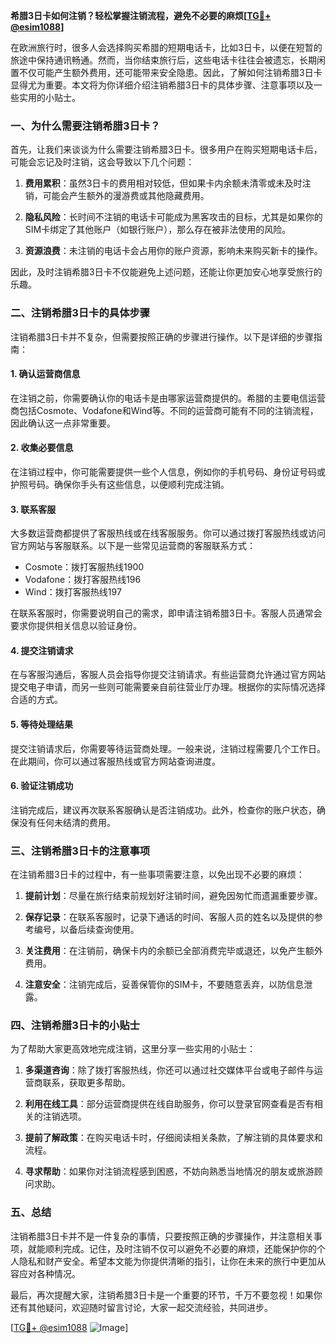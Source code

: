 **希腊3日卡如何注销？轻松掌握注销流程，避免不必要的麻烦[[TG💪+ @esim1088](https://t.me/s/esim1088)]**

在欧洲旅行时，很多人会选择购买希腊的短期电话卡，比如3日卡，以便在短暂的旅途中保持通讯畅通。然而，当你结束旅行后，这些电话卡往往会被遗忘，长期闲置不仅可能产生额外费用，还可能带来安全隐患。因此，了解如何注销希腊3日卡显得尤为重要。本文将为你详细介绍注销希腊3日卡的具体步骤、注意事项以及一些实用的小贴士。

### 一、为什么需要注销希腊3日卡？

首先，让我们来谈谈为什么需要注销希腊3日卡。很多用户在购买短期电话卡后，可能会忘记及时注销，这会导致以下几个问题：

1. **费用累积**：虽然3日卡的费用相对较低，但如果卡内余额未清零或未及时注销，可能会产生额外的漫游费或其他隐藏费用。
   
2. **隐私风险**：长时间不注销的电话卡可能成为黑客攻击的目标，尤其是如果你的SIM卡绑定了其他账户（如银行账户），那么存在被非法使用的风险。

3. **资源浪费**：未注销的电话卡会占用你的账户资源，影响未来购买新卡的操作。

因此，及时注销希腊3日卡不仅能避免上述问题，还能让你更加安心地享受旅行的乐趣。

### 二、注销希腊3日卡的具体步骤

注销希腊3日卡并不复杂，但需要按照正确的步骤进行操作。以下是详细的步骤指南：

#### 1. 确认运营商信息

在注销之前，你需要确认你的电话卡是由哪家运营商提供的。希腊的主要电信运营商包括Cosmote、Vodafone和Wind等。不同的运营商可能有不同的注销流程，因此确认这一点非常重要。

#### 2. 收集必要信息

在注销过程中，你可能需要提供一些个人信息，例如你的手机号码、身份证号码或护照号码。确保你手头有这些信息，以便顺利完成注销。

#### 3. 联系客服

大多数运营商都提供了客服热线或在线客服服务。你可以通过拨打客服热线或访问官方网站与客服联系。以下是一些常见运营商的客服联系方式：

- Cosmote：拨打客服热线1900
- Vodafone：拨打客服热线196
- Wind：拨打客服热线197

在联系客服时，你需要说明自己的需求，即申请注销希腊3日卡。客服人员通常会要求你提供相关信息以验证身份。

#### 4. 提交注销请求

在与客服沟通后，客服人员会指导你提交注销请求。有些运营商允许通过官方网站提交电子申请，而另一些则可能需要亲自前往营业厅办理。根据你的实际情况选择合适的方式。

#### 5. 等待处理结果

提交注销请求后，你需要等待运营商处理。一般来说，注销过程需要几个工作日。在此期间，你可以通过客服热线或官方网站查询进度。

#### 6. 验证注销成功

注销完成后，建议再次联系客服确认是否注销成功。此外，检查你的账户状态，确保没有任何未结清的费用。

### 三、注销希腊3日卡的注意事项

在注销希腊3日卡的过程中，有一些事项需要注意，以免出现不必要的麻烦：

1. **提前计划**：尽量在旅行结束前规划好注销时间，避免因匆忙而遗漏重要步骤。

2. **保存记录**：在联系客服时，记录下通话的时间、客服人员的姓名以及提供的参考编号，以备后续查询使用。

3. **关注费用**：在注销前，确保卡内的余额已全部消费完毕或退还，以免产生额外费用。

4. **注意安全**：注销完成后，妥善保管你的SIM卡，不要随意丢弃，以防信息泄露。

### 四、注销希腊3日卡的小贴士

为了帮助大家更高效地完成注销，这里分享一些实用的小贴士：

1. **多渠道咨询**：除了拨打客服热线，你还可以通过社交媒体平台或电子邮件与运营商联系，获取更多帮助。

2. **利用在线工具**：部分运营商提供在线自助服务，你可以登录官网查看是否有相关的注销选项。

3. **提前了解政策**：在购买电话卡时，仔细阅读相关条款，了解注销的具体要求和流程。

4. **寻求帮助**：如果你对注销流程感到困惑，不妨向熟悉当地情况的朋友或旅游顾问求助。

### 五、总结

注销希腊3日卡并不是一件复杂的事情，只要按照正确的步骤操作，并注意相关事项，就能顺利完成。记住，及时注销不仅可以避免不必要的麻烦，还能保护你的个人隐私和财产安全。希望本文能为你提供清晰的指引，让你在未来的旅行中更加从容应对各种情况。

最后，再次提醒大家，注销希腊3日卡是一个重要的环节，千万不要忽视！如果你还有其他疑问，欢迎随时留言讨论，大家一起交流经验，共同进步。

[[TG💪+ @esim1088](https://t.me/s/esim1088) ![Image](https://i.postimg.cc/4NQfJmqS/Snipaste-2025-05-13-00-14-12.png)]